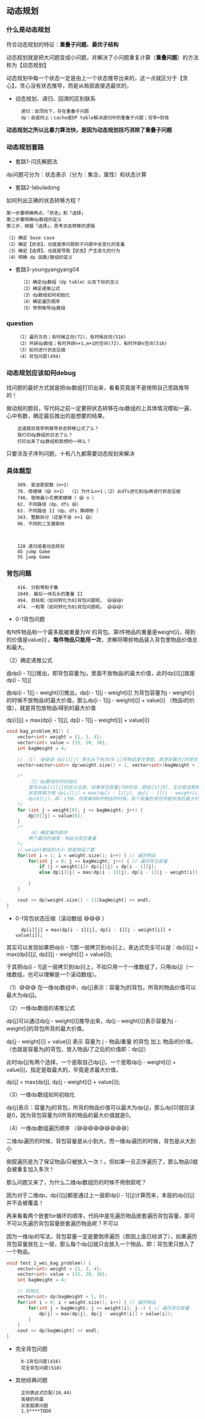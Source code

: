 ## 动态规划


### 什么是动态规划

符合动态规划的特征：**重叠子问题、最优子结构**

动态规划就是把大问题变成小问题，并解决了小问题重复计算（**重叠问题**）的方法称为【动态规划】

动态规划中每一个状态一定是由上一个状态推导出来的，这一点就区分于【贪心】，贪心没有状态推导，而是从局部直接选最优的，

- 动态规划、递归、回溯的区别联系

        递归：自顶向下，存在重叠子问题
        dp：自底向上；cache或DP table解决递归中的重叠子问题；穷举+剪枝



**动态规划之所以比暴力算法快，是因为动态规划技巧消除了重叠子问题**

### 动态规划套路


- 套路1-闫氏解题法

dp问题可分为：状态表示（分为：集合，属性）和状态计算

- 套路2-labuladong

如何列出正确的状态转移方程？

    第一步要明确两点，「状态」和「选择」
    第二步要明确dp数组的定义
    第三步，根据「选择」，思考状态转移的逻辑

    （1）确定 base case
    （2）确定【状态】，也就是原问题和子问题中会变化的变量
    （3）确定【选择】，也就是导致【状态】产生变化的行为
    （4）明确 dp 函数/数组的定义

- 套路3-youngyangyang04

        （1）确定dp数组（dp table）以及下标的含义
        （2）确定递推公式
        （3）dp数组如何初始化
        （4）确定遍历顺序
        （5）举例推导dp数组

### question

        （1）遍历方向；有时候正向(72)，有时候反向(516)
        （2）开辟dp数组；有时开辟n+1,m+1的空间(72)，有时开辟n空间(516)
        （3）如何进行状态压缩
        （4）背包问题(494)

### 动态规划应该如何debug

找问题的最好方式就是把dp数组打印出来，看看究竟是不是按照自己思路推导的！

做动规的题目，写代码之前一定要把状态转移在dp数组的上具体情况模拟一遍，心中有数，确定最后推出的是想要的结果。


        这道题目我举例推导状态转移公式了么？
        我打印dp数组的日志了么？
        打印出来了dp数组和我想的一样么？


只要涉及子序列问题，十有八九都需要动态规划来解决  

### 具体题型

        509. 斐波那契数（n+1）
        70. 爬楼梯（😅 n+1） （1）为什么n+1；（2）从dfs进化到dp再进行状态压缩
        746. 使用最小花费爬楼梯（ 😅 n ）
        62. 不同路径（dp、dfs 😅）
        63. 不同路径 II（dp、dfs 障碍物 ）
        343. 整数拆分（还是不会 n+1 😅）
        96. 不同的二叉搜索树



        120 递归或者动态规划
        45 jump Game
        55 jump Game



### 背包问题

        416. 分割等和子集
        1049. 最后一块石头的重量 II
        494. 目标和（如何转化为01背包问题呢。 😅😅😅）
        474. 一和零（如何转化为01背包问题呢。 😅😅😅）

- 0-1背包问题

有N件物品和一个最多能被重量为W 的背包。第i件物品的重量是weight[i]，得到的价值是value[i] 。**每件物品只能用一次**，求解将哪些物品装入背包里物品价值总和最大。


（2）确定递推公式

由dp[i - 1][j]推出，即背包容量为j，里面不放物品i的最大价值，此时dp[i][j]就是dp[i - 1][j]

由dp[i - 1][j - weight[i]]推出，dp[i - 1][j - weight[i]] 为背包容量为j - weight[i]的时候不放物品i的最大价值，那么dp[i - 1][j - weight[i]] + value[i] （物品i的价值），就是背包放物品i得到的最大价值

dp[i][j] = max(dp[i - 1][j], dp[i - 1][j - weight[i]] + value[i])


```c++
void bag_problem_01() {
    vector<int> weight = {1, 3, 4};
    vector<int> value = {15, 20, 30};
    int bagWeight = 4;

    // （1） 😅😅😅 dp[i][j] 表示从下标为[0-i]的物品里任意取，放进容量为j的背包，价值总和最大是多少
    vector<vector<int>> dp(weight.size() + 1, vector<int>(bagWeight + 1, 0));

    /*
        （3）dp数组如何初始化
        首先从dp[i][j]的定义出发，如果背包容量j为0的话，即dp[i][0]，无论是选取哪些物品，背包价值总和一定为0
        状态转移方程 dp[i][j] = max(dp[i - 1][j], dp[i - 1][j - weight[i]] + value[i]); 可以看出i 是由 i-1 推导出来，那么i为0的时候就一定要初始化。
        dp[0][j]，即：i为0，存放编号0的物品的时候，各个容量的背包所能存放的最大价值
    */ 
    for (int j = weight[0]; j <= bagWeight; j++) {
        dp[0][j] = value[0];
    }
    /*
        （4）确定遍历顺序
        两个遍历的维度：物品与背包重量
    */
    // weight数组的大小 就是物品个数
    for(int i = 1; i < weight.size(); i++) { // 遍历物品
        for(int j = 0; j <= bagWeight; j++) { // 遍历背包容量
            if (j < weight[i]) dp[i][j] = dp[i - 1][j];
            else dp[i][j] = max(dp[i - 1][j], dp[i - 1][j - weight[i]] + value[i]);

        }
    }

    cout << dp[weight.size() - 1][bagWeight] << endl;
}
```

- 0-1背包状态压缩（滚动数组 😅😅😅 ）

        dp[i][j] = max(dp[i - 1][j], dp[i - 1][j - weight[i]] + value[i]);

其实可以发现如果把dp[i - 1]那一层拷贝到dp[i]上，表达式完全可以是：dp[i][j] = max(dp[i][j], dp[i][j - weight[i]] + value[i]);

于其把dp[i - 1]这一层拷贝到dp[i]上，不如只用一个一维数组了，只用dp[j]（一维数组，也可以理解是一个滚动数组）。

（1）😅😅😅 在一维dp数组中，dp[j]表示：容量为j的背包，所背的物品价值可以最大为dp[j]。


（2）一维dp数组的递推公式       

dp[j]可以通过dp[j - weight[i]]推导出来，dp[j - weight[i]]表示容量为j - weight[i]的背包所背的最大价值。

dp[j - weight[i]] + value[i] 表示 容量为 j - 物品i重量 的背包 加上 物品i的价值。（也就是容量为j的背包，放入物品i了之后的价值即：dp[j]）

此时dp[j]有两个选择，一个是取自己dp[j]，一个是取dp[j - weight[i]] + value[i]，指定是取最大的，毕竟是求最大价值，

dp[j] = max(dp[j], dp[j - weight[i]] + value[i]);


（3）一维dp数组如何初始化

dp[j]表示：容量为j的背包，所背的物品价值可以最大为dp[j]，那么dp[0]就应该是0，因为背包容量为0所背的物品的最大价值就是0。

（4）一维dp数组遍历顺序 （😅😅😅😅😅😅😅😅😅）

二维dp遍历的时候，背包容量是从小到大，而一维dp遍历的时候，背包是从大到小

倒叙遍历是为了保证物品i只被放入一次！。但如果一旦正序遍历了，那么物品0就会被重复加入多次！

那么问题又来了，为什么二维dp数组历的时候不用倒叙呢？

因为对于二维dp，dp[i][j]都是通过上一层即dp[i - 1][j]计算而来，本层的dp[i][j]并不会被覆盖！

再来看看两个嵌套for循环的顺序，代码中是先遍历物品嵌套遍历背包容量，那可不可以先遍历背包容量嵌套遍历物品呢？不可以

因为一维dp的写法，背包容量一定是要倒序遍历（原因上面已经讲了），如果遍历背包容量放在上一层，那么每个dp[j]就只会放入一个物品，即：背包里只放入了一个物品。

```c++
void test_1_wei_bag_problem() {
    vector<int> weight = {1, 3, 4};
    vector<int> value = {15, 20, 30};
    int bagWeight = 4;

    // 初始化
    vector<int> dp(bagWeight + 1, 0);
    for(int i = 0; i < weight.size(); i++) { // 遍历物品
        for(int j = bagWeight; j >= weight[i]; j--) { // 遍历背包容量
            dp[j] = max(dp[j], dp[j - weight[i]] + value[i]);
        }
    }
    cout << dp[bagWeight] << endl;
}
```


- 完全背包问题


        0-1背包问题(416)
        完全背包问题(518)


- 其他经典问题

        正则表达式匹配(10,44)
        高楼扔鸡蛋
        买卖股票问题
        1.5****TODO